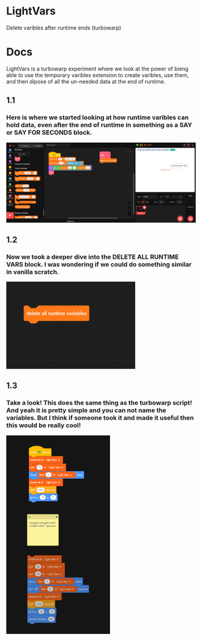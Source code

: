 # LightVars
Delete varibles after runtime ends (turbowarp)
# Docs
LightVars is a turbowarp experiment where we look at the power of bieng able to use the temporary varibles extension to create varibles, use them, and then dipose of all the un-needed data at the end of runtime.
## 1.1
### Here is where we started looking at how runtime varibles can hold data, even after the end of runtime in something as a SAY or SAY FOR SECONDS block.
![pic1](https://github.com/Alter-Net-codes/LightVars/blob/main/images/pic1.png)
## 1.2
### Now we took a deeper dive into the DELETE ALL RUNTIME VARS block. I was wondering if we could do something similar in vanilla scratch.
![pic2](https://github.com/Alter-Net-codes/LightVars/blob/main/images/pic2.png)
## 1.3
### Take a look! This does the same thing as the turbowarp script! And yeah it is pretty simple and you can not name the variables. But I think if someone took it and made it useful then this would be really cool!
![pic3](https://github.com/Alter-Net-codes/LightVars/blob/main/images/pic3.png)
